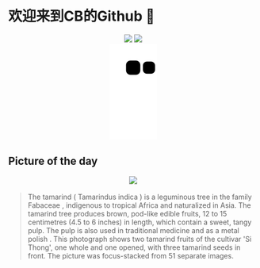 
# 欢迎来到CB的Github 👋

<div align="center">
  <img height="137px" src="https://github-readme-stats.vercel.app/api?username=SuperCB&show_icons=true&theme=radical" />
  <img height="137px" src="https://github-readme-stats.vercel.app/api/top-langs/?username=SuperCB&hide_title=true&hide_border=true&layout=compact&langs_count=6&text_color=000&icon_color=fff" />
</div>


<div align="center">
    <img src="./contribution-snake/github-contribution-grid-snake.svg" />
</div>



## Picture of the day
<div align="center">
  <img width=400px src="https://upload.wikimedia.org/wikipedia/commons/thumb/c/cd/Tamarind_fruits_%28Tamarindus_indica_%27Si_Thong%27%29.jpg/960px-Tamarind_fruits_%28Tamarindus_indica_%27Si_Thong%27%29.jpg" />
</div>

>The  tamarind  ( Tamarindus indica ) is a  leguminous  tree in the family  Fabaceae , indigenous to  tropical Africa  and naturalized in Asia. The tamarind tree produces brown, pod-like edible fruits, 12 to 15 centimetres (4.5 to 6 inches) in length, which contain a sweet, tangy pulp. The pulp is also used in  traditional medicine  and as a  metal polish . This photograph shows two tamarind fruits of the cultivar 'Si Thong', one whole and one opened, with three tamarind seeds in front. The picture was  focus-stacked  from 51 separate images.


